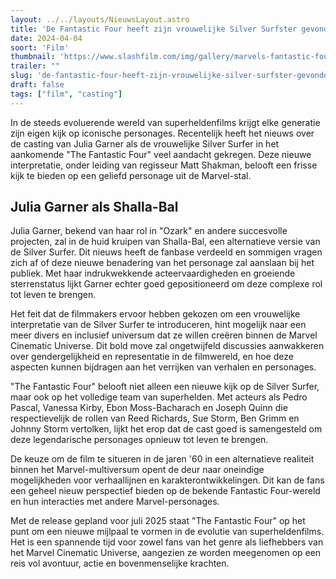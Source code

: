 ```yaml
---
layout: ../../layouts/NieuwsLayout.astro
title: 'De Fantastic Four heeft zijn vrouwelijke Silver Surfster gevonden'
date: 2024-04-04
soort: 'Film'
thumbnail: 'https://www.slashfilm.com/img/gallery/marvels-fantastic-four-movie-has-found-its-female-silver-surfer/intro-1712180477.jpg'
trailer: ""
slug: 'de-fantastic-four-heeft-zijn-vrouwelijke-silver-surfster-gevonden'
draft: false
tags: ["film", "casting"]
---
```


In de steeds evoluerende wereld van superheldenfilms krijgt elke generatie zijn eigen kijk op iconische personages. Recentelijk heeft het nieuws over de casting van Julia Garner als de vrouwelijke Silver Surfer in het aankomende "The Fantastic Four" veel aandacht gekregen. Deze nieuwe interpretatie, onder leiding van regisseur Matt Shakman, belooft een frisse kijk te bieden op een geliefd personage uit de Marvel-stal.

## Julia Garner als Shalla-Bal

Julia Garner, bekend van haar rol in "Ozark" en andere succesvolle projecten, zal in de huid kruipen van Shalla-Bal, een alternatieve versie van de Silver Surfer. Dit nieuws heeft de fanbase verdeeld en sommigen vragen zich af of deze nieuwe benadering van het personage zal aanslaan bij het publiek. Met haar indrukwekkende acteervaardigheden en groeiende sterrenstatus lijkt Garner echter goed gepositioneerd om deze complexe rol tot leven te brengen.

Het feit dat de filmmakers ervoor hebben gekozen om een vrouwelijke interpretatie van de Silver Surfer te introduceren, hint mogelijk naar een meer divers en inclusief universum dat ze willen creëren binnen de Marvel Cinematic Universe. Dit bold move zal ongetwijfeld discussies aanwakkeren over gendergelijkheid en representatie in de filmwereld, en hoe deze aspecten kunnen bijdragen aan het verrijken van verhalen en personages.

"The Fantastic Four" belooft niet alleen een nieuwe kijk op de Silver Surfer, maar ook op het volledige team van superhelden. Met acteurs als Pedro Pascal, Vanessa Kirby, Ebon Moss-Bacharach en Joseph Quinn die respectievelijk de rollen van Reed Richards, Sue Storm, Ben Grimm en Johnny Storm vertolken, lijkt het erop dat de cast goed is samengesteld om deze legendarische personages opnieuw tot leven te brengen.

De keuze om de film te situeren in de jaren '60 in een alternatieve realiteit binnen het Marvel-multiversum opent de deur naar oneindige mogelijkheden voor verhaallijnen en karakterontwikkelingen. Dit kan de fans een geheel nieuw perspectief bieden op de bekende Fantastic Four-wereld en hun interacties met andere Marvel-personages.

Met de release gepland voor juli 2025 staat "The Fantastic Four" op het punt om een nieuwe mijlpaal te vormen in de evolutie van superheldenfilms. Het is een spannende tijd voor zowel fans van het genre als liefhebbers van het Marvel Cinematic Universe, aangezien ze worden meegenomen op een reis vol avontuur, actie en bovenmenselijke krachten.
